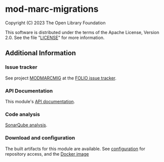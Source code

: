 # mod-marc-migrations

Copyright (C) 2023 The Open Library Foundation

This software is distributed under the terms of the Apache License,
Version 2.0. See the file "[LICENSE](LICENSE)" for more information.

## Additional Information
### Issue tracker

See project [MODMARCMIG](https://issues.folio.org/browse/MODMARCMIG)
at the [FOLIO issue tracker](https://dev.folio.org/guidelines/issue-tracker/).

### API Documentation

This module's [API documentation](https://dev.folio.org/reference/api/#mod-marc-migrations).

### Code analysis

[SonarQube analysis](https://sonarcloud.io/dashboard?id=org.folio%3Amod-marc-migrations).

### Download and configuration

The built artifacts for this module are available.
See [configuration](https://dev.folio.org/download/artifacts) for repository access,
and the [Docker image](https://hub.docker.com/r/folioorg/mod-marc-migrations/)
